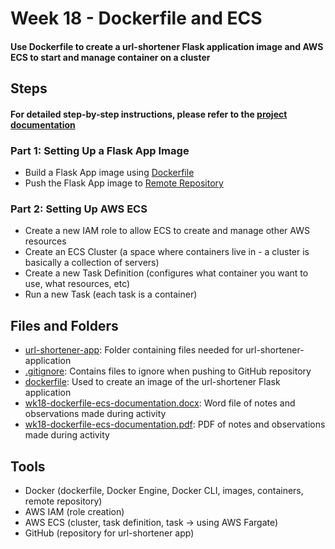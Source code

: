 # Week 18 - Dockerfile and ECS

#### Use Dockerfile to create a url-shortener Flask application image and AWS ECS to start and manage container on a cluster 

## Steps
#### For detailed step-by-step instructions, please refer to the [project documentation](https://github.com/cadenhong/kl_wk18_Dockerfile_ECS/blob/main/wk18-dockerfile-ecs-documentation.pdf)
### Part 1: Setting Up a Flask App Image
- Build a Flask App image using [Dockerfile](https://github.com/cadenhong/kl_wk18_Dockerfile_ECS/blob/main/dockerfile)
- Push the Flask App image to [Remote Repository](https://hub.docker.com/r/ch316/flaskapp)
### Part 2: Setting Up AWS ECS
- Create a new IAM role to allow ECS to create and manage other AWS resources
- Create an ECS Cluster (a space where containers live in - a cluster is basically a collection of servers)
- Create a new Task Definition (configures what container you want to use, what resources, etc)
- Run a new Task (each task is a container)

## Files and Folders
- [url-shortener-app](https://github.com/cadenhong/kl_wk18_Dockerfile_ECS/tree/main/url-shortener-app): Folder containing files needed for url-shortener-application
- [.gitignore](https://github.com/cadenhong/kl_wk18_Dockerfile_ECS/blob/main/.gitignore): Contains files to ignore when pushing to GitHub repository
- [dockerfile](https://github.com/cadenhong/kl_wk18_Dockerfile_ECS/blob/main/dockerfile): Used to create an image of the url-shortener Flask application
- [wk18-dockerfile-ecs-documentation.docx](https://github.com/cadenhong/kl_wk18_Dockerfile_ECS/blob/main/wk18-dockerfile-ecs-documentation.docx): Word file of notes and observations made during activity
- [wk18-dockerfile-ecs-documentation.pdf](https://github.com/cadenhong/kl_wk18_Dockerfile_ECS/blob/main/wk18-dockerfile-ecs-documentation.pdf): PDF of notes and observations made during activity

## Tools
- Docker (dockerfile, Docker Engine, Docker CLI, images, containers, remote repository)
- AWS IAM (role creation)
- AWS ECS (cluster, task definition, task -> using AWS Fargate)
- GitHub (repository for url-shortener app)
